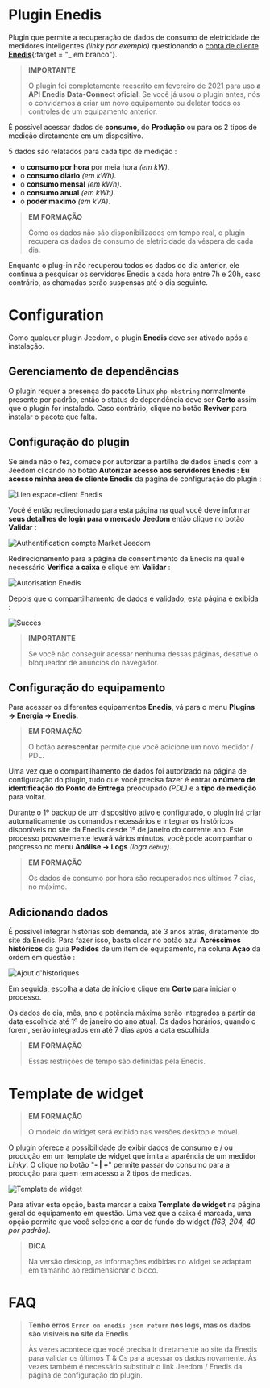 # Plugin Enedis

Plugin que permite a recuperação de dados de consumo de eletricidade de medidores inteligentes *(linky por exemplo)* questionando o [conta de cliente **Enedis**](https://mon-compte.enedis.fr/auth/XUI/#login/&realm=/enedis&forward=true){:target = "\_ em branco"}.

>**IMPORTANTE**
>
>O plugin foi completamente reescrito em fevereiro de 2021 para uso **a API Enedis Data-Connect oficial**. Se você já usou o plugin antes, nós o convidamos a criar um novo equipamento ou deletar todos os controles de um equipamento anterior.

É possível acessar dados de **consumo**, do **Produção** ou para os 2 tipos de medição diretamente em um dispositivo.

5 dados são relatados para cada tipo de medição :
- o **consumo por hora** por meia hora *(em kW)*.
- o **consumo diário** *(em kWh)*.
- o **consumo mensal** *(em kWh)*.
- o **consumo anual** *(em kWh)*.
- o **poder maximo** *(em kVA)*.

>**EM FORMAÇÃO**  
>    
>Como os dados não são disponibilizados em tempo real, o plugin recupera os dados de consumo de eletricidade da véspera de cada dia.

Enquanto o plug-in não recuperou todos os dados do dia anterior, ele continua a pesquisar os servidores Enedis a cada hora entre 7h e 20h, caso contrário, as chamadas serão suspensas até o dia seguinte.

# Configuration

Como qualquer plugin Jeedom, o plugin **Enedis** deve ser ativado após a instalação.

## Gerenciamento de dependências

O plugin requer a presença do pacote Linux `php-mbstring` normalmente presente por padrão, então o status de dependência deve ser **Certo** assim que o plugin for instalado. Caso contrário, clique no botão **Reviver** para instalar o pacote que falta.

## Configuração do plugin

Se ainda não o fez, comece por autorizar a partilha de dados Enedis com a Jeedom clicando no botão **Autorizar acesso aos servidores Enedis : Eu acesso minha área de cliente Enedis** da página de configuração do plugin :      

![Lien espace-client Enedis](../images/link_enedis.png)

Você é então redirecionado para esta página na qual você deve informar **seus detalhes de login para o mercado Jeedom** então clique no botão **Validar** :      

![Authentification compte Market Jeedom](../images/Auth_Jeedom.png)

Redirecionamento para a página de consentimento da Enedis na qual é necessário **Verifica a caixa** e clique em **Validar** :     

![Autorisation Enedis](../images/Auth_Enedis.png)

Depois que o compartilhamento de dados é validado, esta página é exibida :     

![Succès](../images/Auth_Enedis_success.png)

>**IMPORTANTE**
>    
>Se você não conseguir acessar nenhuma dessas páginas, desative o bloqueador de anúncios do navegador.

## Configuração do equipamento

Para acessar os diferentes equipamentos **Enedis**, vá para o menu **Plugins → Energia → Enedis**.

>**EM FORMAÇÃO**
>    
>O botão **acrescentar** permite que você adicione um novo medidor / PDL.

Uma vez que o compartilhamento de dados foi autorizado na página de configuração do plugin, tudo que você precisa fazer é entrar **o número de identificação do Ponto de Entrega** preocupado *(PDL)* e a **tipo de medição** para voltar.

Durante o 1º backup de um dispositivo ativo e configurado, o plugin irá criar automaticamente os comandos necessários e integrar os históricos disponíveis no site da Enedis desde 1º de janeiro do corrente ano. Este processo provavelmente levará vários minutos, você pode acompanhar o progresso no menu **Análise → Logs** *(loga ``debug``)*.

>**EM FORMAÇÃO**
>
>Os dados de consumo por hora são recuperados nos últimos 7 dias, no máximo.

## Adicionando dados

É possível integrar histórias sob demanda, até 3 anos atrás, diretamente do site da Enedis. Para fazer isso, basta clicar no botão azul **Acréscimos históricos** da guia **Pedidos** de um item de equipamento, na coluna **Açao** da ordem em questão :

![Ajout d'historiques](../images/enedis_addHistory.png)

Em seguida, escolha a data de início e clique em **Certo** para iniciar o processo.

Os dados de dia, mês, ano e potência máxima serão integrados a partir da data escolhida até 1º de janeiro do ano atual. Os dados horários, quando o forem, serão integrados em até 7 dias após a data escolhida.

>**EM FORMAÇÃO**
>
>Essas restrições de tempo são definidas pela Enedis.

# Template de widget

>**EM FORMAÇÃO**
>     
>O modelo do widget será exibido nas versões desktop e móvel.

O plugin oferece a possibilidade de exibir dados de consumo e / ou produção em um template de widget que imita a aparência de um medidor *Linky*. O clique no botão "**- \| +**" permite passar do consumo para a produção para quem tem acesso a 2 tipos de medidas.

![Template de widget](../images/enedis_screenshot1.png)

Para ativar esta opção, basta marcar a caixa **Template de widget** na página geral do equipamento em questão. Uma vez que a caixa é marcada, uma opção permite que você selecione a cor de fundo do widget *(163, 204, 40 por padrão)*.

>**DICA**
>     
>Na versão desktop, as informações exibidas no widget se adaptam em tamanho ao redimensionar o bloco.

# FAQ

>**Tenho erros `Error on enedis json return` nos logs, mas os dados são visíveis no site da Enedis**
>
>Às vezes acontece que você precisa ir diretamente ao site da Enedis para validar os últimos T & Cs para acessar os dados novamente. Às vezes também é necessário substituir o link Jeedom / Enedis da página de configuração do plugin.
